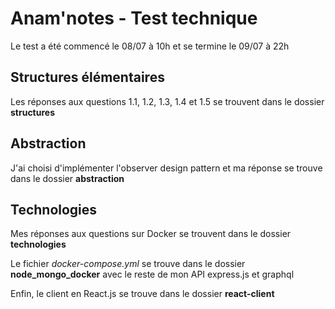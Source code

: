 # Anam'notes - Test technique

Le test a été commencé le 08/07 à 10h et se termine le 09/07 à 22h


## Structures élémentaires

Les réponses aux questions 1.1, 1.2, 1.3, 1.4 et 1.5 se trouvent dans le dossier **structures**

## Abstraction

J'ai choisi d'implémenter l'observer design pattern et ma réponse se trouve dans le dossier **abstraction**

## Technologies

Mes réponses aux questions sur Docker se trouvent dans le dossier **technologies**

Le fichier *docker-compose.yml* se trouve dans le dossier **node_mongo_docker** avec le reste de mon API express.js et graphql

Enfin, le client en React.js se trouve dans le dossier **react-client**
